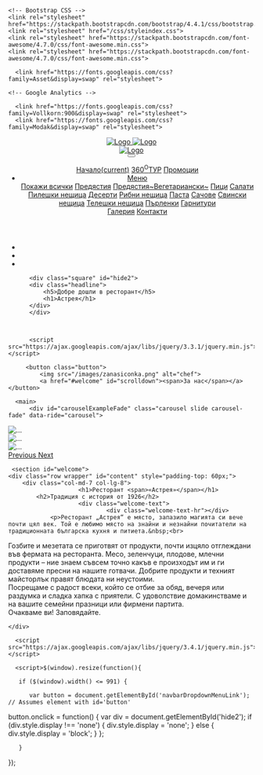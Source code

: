 <!doctype html>
<html lang="en">
  <head>
    <!-- Required meta tags -->
    <meta charset="utf-8">
    <meta name="viewport" content="width=device-width, initial-scale=1, shrink-to-fit=no">

    <!-- Bootstrap CSS -->
    <link rel="stylesheet" href="https://stackpath.bootstrapcdn.com/bootstrap/4.4.1/css/bootstrap.min.css">
    <link rel="stylesheet" href="/css/styleindex.css">
    <link rel="stylesheet" href="https://stackpath.bootstrapcdn.com/font-awesome/4.7.0/css/font-awesome.min.css">
    <link rel="stylesheet" href="https://stackpath.bootstrapcdn.com/font-awesome/4.7.0/css/font-awesome.min.css">

<meta charset="UTF-8">
<meta http-equiv="X-UA-Compatible" content="IE=edge">
<meta name="viewport" content="width=device-width, initial-scale=1.0">
<link href="https://fonts.googleapis.com/css?family=Asset&display=swap" rel="stylesheet">
<title>Бистро Астрея</title>


<!-- All CSS combined, gulpfile.js -->
      <link href="https://fonts.googleapis.com/css?family=Asset&display=swap" rel="stylesheet">

    
<link href="https://fonts.googleapis.com/css?family=Kurale|Lora:400,400italic,700,700italic&amp;subset=latin,cyrillic" rel="stylesheet" type="text/css">

<script type="text/javascript" async="" src="https://www.gstatic.com/recaptcha/releases/qpy2aGtSgsYPZzCoYWjcaBCo/recaptcha__bg.js"></script><script async="" src="https://www.google-analytics.com/analytics.js"></script><script src="http://www.podlipitebg.com/website/js/all.js"></script> <!--  All JS combined, gulpfile.js -->

<link href="https://stackpath.bootstrapcdn.com/font-awesome/4.7.0/css/font-awesome.min.css" rel="stylesheet">
<script src="https://www.google.com/recaptcha/api.js" async="" defer=""></script>

<!-- HTML5 shim and Respond.js for IE8 support of HTML5 elements and media queries -->
<!-- WARNING: Respond.js doesn't work if you view the page via file:// -->
<!--[if lt IE 9]>
  <script src="https://oss.maxcdn.com/html5shiv/3.7.2/html5shiv.min.js"></script>
  <script src="https://oss.maxcdn.com/respond/1.4.2/respond.min.js"></script>
<![endif]-->

    <!-- Google Analytics -->

      <link href="https://fonts.googleapis.com/css?family=Vollkorn:900&display=swap" rel="stylesheet">
      <link href="https://fonts.googleapis.com/css?family=Modak&display=swap" rel="stylesheet">
 <link href="https://fonts.googleapis.com/css?family=Sonsie+One&display=swap" rel="stylesheet">
</head>
  <body>
      <div class="site-wrapper">
         <header>
     <nav class="navbar navbar-expand-lg fixed-top">
        <a class="navbar-brand" href="#">
            <img src="/images/astreyalogobest.png" alt="Logo" class="logo1">
            <img src="/images/astreikalogo.png"  alt="Logo" class="logo2">
            <div class="d-inline d-sm-none"><img src="/images/astreyalogobest.png" alt="Logo" class="img2"></div>
         </a>
            <button class="navbar-toggler collapsed" type="button" data-toggle="collapse" data-target="#navbarNavAltMarkup" aria-controls="navbarNavAltMarkup" aria-expanded="false" aria-label="Toggle navigation">
        <span class="icon-bar top-bar"></span>
	<span class="icon-bar middle-bar"></span>
	<span class="icon-bar bottom-bar"></span>
         </button>
  <div class="collapse navbar-collapse" id="navbarNavAltMarkup"> 
      <div class="navbar-nav mr-auto"></div>
      <div class="navbar-nav">
          <ul>
      <a class="nav-item nav-link active" href="/html/index.html">Начало<span class="sr-only">(current)</span></a>
      <a class="nav-item nav-link" href="tur.html">360<sup>O</sup>ТУР</a>
      <a class="nav-item nav-link" href="/html/promocii.html">Промоции</a>
      <li class="nav-item dropdown">
          <a class="nav-item nav-link dropdown-toggle" id="navbarDropdownMenuLink" href="#" role="button" data-toggle="dropdown" aria-haspopup="true" aria-expanded="Dropdown">Меню</a>
          <div class="dropdown-menu" aria-labelledby="navbarDropdownMenuLink">
          <a class="dropdown-item active" id="slowmodrop" href="/html/menunav.html">Покажи всички</a>
          <a class="dropdown-item" href="/html/predqstiq.html">Предястия</a>
          <a class="dropdown-item" href="/html/predqstiqveggie.html">Предястия~Вегетариански~</a>
          <a class="dropdown-item" href="/html/pici.html">Пици</a>
          <a class="dropdown-item" href="/html/salati.html">Салати</a>
          <a class="dropdown-item" href="/html/pileshki.html">Пилешки нещица</a>
          <a class="dropdown-item" href="/html/deserti.html">Десерти</a>
          <a class="dropdown-item" href="/html/ribni.html">Рибни нещица</a>
          <a class="dropdown-item" href="/html/pasta.html">Паста</a>
          <a class="dropdown-item" href="/html/sachove.html">Сачове</a>
          <a class="dropdown-item" href="/html/svinski.html">Свински нещица</a>
          <a class="dropdown-item" href="/html/teleshki.html">Телешки нещица</a>
          <a class="dropdown-item" href="/html/purlenki.html">Пърленки</a>
          <a class="dropdown-item" href="/html/garnituri.html">Гарнитури</a>
          </div>
          </li>
      <a class="nav-item nav-link" href="/html/galeriq.html">Галерия</a>
      <a class="nav-item nav-link" href="/html/kontakti.html">Контакти</a>
    </ul>
        </div>
      </div>
             </nav>
             </header>
       <div class="social-icons" id="hide">
          <ul>
           <li><a href="#">
               <i class="fa fa-facebook"></i>
               </a>
              </li>
           <li><a href="#">
               <i class="fa fa-instagram" ></i>
               </a> 
              </li>
            <li><a href="#">
                <i class="fa fa-youtube-play"></i>
                </a> 
              </li>
           </ul>
          </div>
         
          <div class="square" id="hide2">
          <div class="headline">
              <h5>Добре дошли в ресторант</h5>
              <h1>Астрея</h1>
          </div>
          </div>
          
          
          
          <script src="https://ajax.googleapis.com/ajax/libs/jquery/3.3.1/jquery.min.js"></script>
<script>
$(document).ready(function(){
  // Add smooth scrolling to all links
  $("button").on('click', function(event) {

    // Make sure this.hash has a value before overriding default behavior
    if (this.hash !== "") {
      // Prevent default anchor click behavior
      event.preventDefault();

      // Store hash
      var hash = this.hash;

      // Using jQuery's animate() method to add smooth page scroll
      // The optional number (800) specifies the number of milliseconds it takes to scroll to the specified area
      $('html, body').animate({
        scrollTop: $(hash).offset().top
      }, 800, function(){
   
        // Add hash (#) to URL when done scrolling (default click behavior)
        window.location.hash = hash;
      });
    } // End if
  });
});
</script>
         <button class="button">
             <img src="/images/zanasiconka.png" alt="chef">
             <a href="#welcome" id="scrolldown"><span>За нас</span></a></button>
          
      <main>
          <div id="carouselExampleFade" class="carousel slide carousel-fade" data-ride="carousel">
  <div class="carousel-inner data-interval="70000000"">
    <div class="carousel-item active">
      <img src="/images/astreyatafrontotpred.jpg" class="d-block w-100" alt="...">
    </div>
    <div class="carousel-item">
      <img src="/images/astreyaotzad.jpg" class="d-block w-100" alt="...">
    </div>
    <div class="carousel-item">
      <img src="/images/astreikamastreika.png" class="d-block w-100%" alt="...">
    </div>
  </div>
  <a class="carousel-control-prev" href="#carouselExampleFade" role="button" data-slide="prev">
    <span class="carousel-control-prev-icon" aria-hidden="true"></span>
    <span class="sr-only">Previous</span>
  </a>
  <a class="carousel-control-next" href="#carouselExampleFade" role="button" data-slide="next">
    <span class="carousel-control-next-icon" aria-hidden="true"></span>
    <span class="sr-only">Next</span>
  </a>
</div>
         </main>
      </div>
      
     <section id="welcome">
    <div class="row wrapper" id="content" style="padding-top: 60px;">
        <div class="col-md-7 col-lg-8">
                        <h1>Ресторант <span>«Астрея»</span></h1>
            <h2>Традиция с история от 1926</h2>
                        <div class="welcome-text">
                                <div class="welcome-text-hr"></div>
                <p>Ресторант „Астрея“ е място, запазило магията си вече почти цял век. Той е любимо място на знайни и незнайни почитатели на традиционната българска кухня и питиета.&nbsp;<br>
Гозбите и мезетата се приготвят от продукти, почти изцяло отглеждани във фермата на ресторанта. Месо, зеленчуци, плодове, млечни продукти – ние знаем съвсем точно какъв е произходът им и ги доставяме пресни на нашите готвачи. Добрите продукти и техният майсторлък правят блюдата ни неустоими.&nbsp;<br>
Посрещаме с радост всеки, който се отбие за обяд, вечеря или раздумка и сладка хапка с приятели. С удоволствие домакинстваме и на вашите семейни празници или фирмени партита.<br>
Очакваме ви!&nbsp;Заповядайте.</p>
                <div class="welcome-text-hr"></div>
                            </div>
        </div>
        <div class="col-md-5 col-lg-4">
            <div class="ornam1-index"></div>
        </div>

    </div>
</section>

      <script src="https://ajax.googleapis.com/ajax/libs/jquery/3.4.1/jquery.min.js"></script>
<script>$(window).resize(function(){

       if ($(window).width() <= 991) {  

          var button = document.getElementById('navbarDropdownMenuLink'); // Assumes element with id='button'

button.onclick = function() {
    var div = document.getElementById('hide');
    if (div.style.display !== 'none') {
        div.style.display = 'none';
    }
    else {
        div.style.display = 'block';
    }
};    

       }     

});
    </script>
      <script>$(window).resize(function(){

       if ($(window).width() <= 991) {  

          var button = document.getElementById('navbarDropdownMenuLink'); // Assumes element with id='button'

button.onclick = function() {
    var div = document.getElementById('hide2');
    if (div.style.display !== 'none') {
        div.style.display = 'none';
    }
    else {
        div.style.display = 'block';
    }
};    

       }     

});
    </script>
      <script src="https://ajax.googleapis.com/ajax/libs/jquery/3.4.1/jquery.min.js"></script>
      <script src="https://www.w3schools.com/lib/w3.js"></script>
      <!-- Optional JavaScript -->
    <!-- jQuery first, then Popper.js, then Bootstrap JS -->
    <script src="https://code.jquery.com/jquery-3.4.1.slim.min.js" integrity="sha384-J6qa4849blE2+poT4WnyKhv5vZF5SrPo0iEjwBvKU7imGFAV0wwj1yYfoRSJoZ+n" crossorigin="anonymous"></script>
    <script src="https://cdn.jsdelivr.net/npm/popper.js@1.16.0/dist/umd/popper.min.js"></script>
    <script src="https://stackpath.bootstrapcdn.com/bootstrap/4.4.1/js/bootstrap.min.js"></script>
      </body>
      </html>
